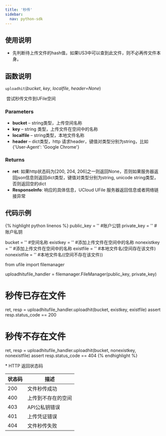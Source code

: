 ```yaml
---  
title: '秒传'
sidebar:
  nav: python-sdk
---
```


## 使用说明

  * 先判断待上传文件的hash值，如果US3中可以查到此文件，则不必再传文件本身。

## 函数说明

`uploadhit`(*bucket*, *key*, *localfile*, *header=None*)

​				尝试秒传文件到UFile空间

### Parameters

- **bucket** – string类型，上传空间名称
- **key** – string 类型，上传文件在空间中的名称
- **localfile** – string类型，本地文件名称
- **header** – dict类型，http 请求header，键值对类型分别为string，比如{'User-Agent': 'Google Chrome'}

### Returns

* **ret**: 如果http状态码为[200, 204, 206]之一则返回None，否则如果服务器返回json信息则返回dict类型，键值对类型分别为string, unicode string类型，否则返回空的dict
* **ResponseInfo**: 响应的具体信息，UCloud UFile 服务器返回信息或者网络链接异常

## 代码示例

<div class="copyable" markdown="1">

{% highlight python linenos %}
public_key = ''         #账户公钥
private_key = ''        #账户私钥

bucket = ''             #空间名称
existkey = ''           #添加上传文件在空间中的名称
nonexistkey = ''        #添加上传文件在空间中的名称
existfile = ''          #本地文件名(空间存在该文件)
nonexistfile = ''       #本地文件名((空间不存在该文件))

from ufile import filemanager

uploadhitufile_handler = filemanager.FileManager(public_key, private_key)

# 秒传已存在文件
ret, resp = uploadhitufile_handler.uploadhit(bucket, existkey, existfile)
assert resp.status_code == 200

# 秒传不存在文件
ret, resp = uploadhitufile_handler.uploadhit(bucket, nonexistkey, nonexistfile)
assert resp.status_code == 404
{% endhighlight %}
</div>
* HTTP 返回状态码

| 状态码 | 描述               |
| ------ | ------------------ |
| 200    | 文件秒传成功       |
| 400    | 上传到不存在的空间 |
| 403    | API公私钥错误      |
| 401    | 上传凭证错误       |
| 404    | 文件秒传失败       |
